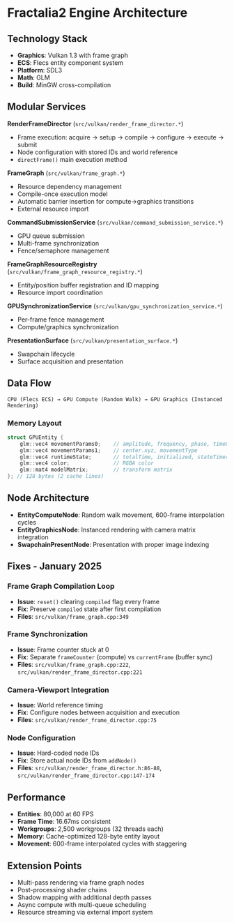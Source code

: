 # Fractalia2 Engine Architecture

## Technology Stack
- **Graphics**: Vulkan 1.3 with frame graph
- **ECS**: Flecs entity component system
- **Platform**: SDL3
- **Math**: GLM
- **Build**: MinGW cross-compilation

## Modular Services

**RenderFrameDirector** (`src/vulkan/render_frame_director.*`)
- Frame execution: acquire → setup → compile → configure → execute → submit
- Node configuration with stored IDs and world reference
- `directFrame()` main execution method

**FrameGraph** (`src/vulkan/frame_graph.*`)
- Resource dependency management
- Compile-once execution model
- Automatic barrier insertion for compute→graphics transitions
- External resource import

**CommandSubmissionService** (`src/vulkan/command_submission_service.*`)
- GPU queue submission
- Multi-frame synchronization
- Fence/semaphore management

**FrameGraphResourceRegistry** (`src/vulkan/frame_graph_resource_registry.*`)
- Entity/position buffer registration and ID mapping
- Resource import coordination

**GPUSynchronizationService** (`src/vulkan/gpu_synchronization_service.*`)
- Per-frame fence management
- Compute/graphics synchronization

**PresentationSurface** (`src/vulkan/presentation_surface.*`)
- Swapchain lifecycle
- Surface acquisition and presentation

## Data Flow

```
CPU (Flecs ECS) → GPU Compute (Random Walk) → GPU Graphics (Instanced Rendering)
```

### Memory Layout
```cpp
struct GPUEntity {
    glm::vec4 movementParams0;    // amplitude, frequency, phase, timeOffset
    glm::vec4 movementParams1;    // center.xyz, movementType  
    glm::vec4 runtimeState;       // totalTime, initialized, stateTimer, entityState
    glm::vec4 color;              // RGBA color
    glm::mat4 modelMatrix;        // transform matrix
}; // 128 bytes (2 cache lines)
```

## Node Architecture
- **EntityComputeNode**: Random walk movement, 600-frame interpolation cycles
- **EntityGraphicsNode**: Instanced rendering with camera matrix integration
- **SwapchainPresentNode**: Presentation with proper image indexing

## Fixes - January 2025

### Frame Graph Compilation Loop
- **Issue**: `reset()` clearing `compiled` flag every frame
- **Fix**: Preserve `compiled` state after first compilation
- **Files**: `src/vulkan/frame_graph.cpp:349`

### Frame Synchronization
- **Issue**: Frame counter stuck at 0
- **Fix**: Separate `frameCounter` (compute) vs `currentFrame` (buffer sync)
- **Files**: `src/vulkan/frame_graph.cpp:222`, `src/vulkan/render_frame_director.cpp:221`

### Camera-Viewport Integration
- **Issue**: World reference timing
- **Fix**: Configure nodes between acquisition and execution
- **Files**: `src/vulkan/render_frame_director.cpp:75`

### Node Configuration
- **Issue**: Hard-coded node IDs
- **Fix**: Store actual node IDs from `addNode()`
- **Files**: `src/vulkan/render_frame_director.h:86-88`, `src/vulkan/render_frame_director.cpp:147-174`

## Performance
- **Entities**: 80,000 at 60 FPS
- **Frame Time**: 16.67ms consistent
- **Workgroups**: 2,500 workgroups (32 threads each)
- **Memory**: Cache-optimized 128-byte entity layout
- **Movement**: 600-frame interpolated cycles with staggering

## Extension Points
- Multi-pass rendering via frame graph nodes
- Post-processing shader chains
- Shadow mapping with additional depth passes
- Async compute with multi-queue scheduling
- Resource streaming via external import system